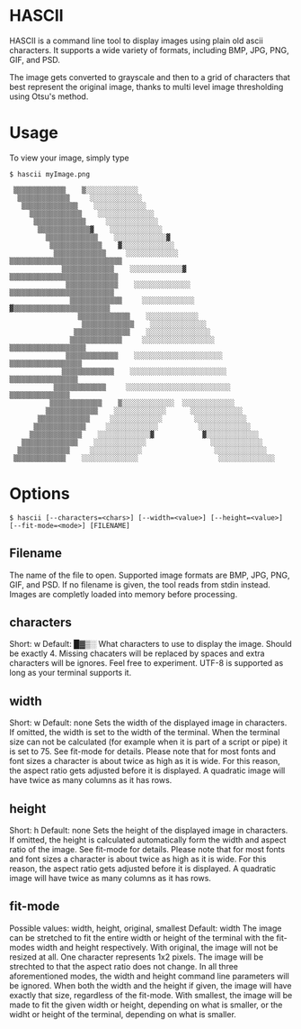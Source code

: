 # HASCII

HASCII is a command line tool to display images using plain old ascii characters. It supports a wide variety of formats, including BMP, JPG, PNG, GIF, and PSD.

The image gets converted to grayscale and then to a grid of characters that best represent the original image,
thanks to multi level image thresholding using Otsu's method.

# Usage

To view your image, simply type

    $ hascii myImage.png
```    
 ▒▒▒▒▒▒▒▒▒▒▒▒▒    ▒░░░░░░░░░░░░░                                           
  ▒▒▒▒▒▒▒▒▒▒▒▒▒     ░░░░░░░░░░░░░                                          
   ▒▒▒▒▒▒▒▒▒▒▒▒▒▒    ░░░░░░░░░░░░░                                         
     ▒▒▒▒▒▒▒▒▒▒▒▒▒    ░░░░░░░░░░░░░░                                       
      ▒▒▒▒▒▒▒▒▒▒▒▒▒     ░░░░░░░░░░░░░                                      
       ▒▒▒▒▒▒▒▒▒▒▒▒▒▓    ░░░░░░░░░░░░░                                     
         ▒▒▒▒▒▒▒▒▒▒▒▒▒    ░░░░░░░░░░░░░▓                                   
          ▒▒▒▒▒▒▒▒▒▒▒▒▒    ▓░░░░░░░░░░░░░                                  
           ▒▒▒▒▒▒▒▒▒▒▒▒▒     ░░░░░░░░░░░░░     ▒▒▒▒▒▒▒▒▒▒▒▒▒▒▒▒▒▒▒▒▒▒▒▒▒▒▒▒
             ▒▒▒▒▒▒▒▒▒▒▒▒▒    ░░░░░░░░░░░░░▓    ▒▒▒▒▒▒▒▒▒▒▒▒▒▒▒▒▒▒▒▒▒▒▒▒▒▒▒
              ▒▒▒▒▒▒▒▒▒▒▒▒▒    ░░░░░░░░░░░░░░    ▒▒▒▒▒▒▒▒▒▒▒▒▒▒▒▒▒▒▒▒▒▒▒▒▒▒
               ▒▒▒▒▒▒▒▒▒▒▒▒▒     ░░░░░░░░░░░░░    ▓▒▒▒▒▒▒▒▒▒▒▒▒▒▒▒▒▒▒▒▒▒▒▒▒
                 ▒▒▒▒▒▒▒▒▒▒▒▒▒    ░░░░░░░░░░░░░                            
                  ▒▒▒▒▒▒▒▒▒▒▒▒▒    ░░░░░░░░░░░░░░                          
                ▒▒▒▒▒▒▒▒▒▒▒▒▒▒    ░░░░░░░░░░░░░░░░                         
               ▒▒▒▒▒▒▒▒▒▒▒▒▒     ░░░░░░░░░░░░░░░░░░     ▒▒▒▒▒▒▒▒▒▒▒▒▒▒▒▒▒▒▒
              ▒▒▒▒▒▒▒▒▒▒▒▒▒    ░░░░░░░░░░░░░░░░░░░░░░    ▒▒▒▒▒▒▒▒▒▒▒▒▒▒▒▒▒▒
             ▒▒▒▒▒▒▒▒▒▒▒▒▒    ░░░░░░░░░░░░░░░░░░░░░░░░    ▒▒▒▒▒▒▒▒▒▒▒▒▒▒▒▒▒
           ▒▒▒▒▒▒▒▒▒▒▒▒▒     ░░░░░░░░░░░░░░░░░░░░░░░░░░     ▒▒▒▒▒▒▒▒▒▒▒▒▒▒▒
          ▒▒▒▒▒▒▒▒▒▒▒▒▒    ▒░░░░░░░░░░░░░  ░░░░░░░░░░░░░                   
         ▒▒▒▒▒▒▒▒▒▒▒▒▒    ░░░░░░░░░░░░░      ░░░░░░░░░░░░░                 
       ▒▒▒▒▒▒▒▒▒▒▒▒▒     ░░░░░░░░░░░░░        ░░░░░░░░░░░░░                
      ▒▒▒▒▒▒▒▒▒▒▒▒▒     ░░░░░░░░░░░░░          ░░░░░░░░░░░░░               
     ▒▒▒▒▒▒▒▒▒▒▒▒▒    ░░░░░░░░░░░░░▓            ▓░░░░░░░░░░░░░             
   ▒▒▒▒▒▒▒▒▒▒▒▒▒▒    ░░░░░░░░░░░░░                ░░░░░░░░░░░░░            
  ▒▒▒▒▒▒▒▒▒▒▒▒▒     ░░░░░░░░░░░░░                  ░░░░░░░░░░░░░           
 ▒▒▒▒▒▒▒▒▒▒▒▒▒    ░░░░░░░░░░░░░░                    ░░░░░░░░░░░░░░         
```

# Options

    $ hascii [--characters=<chars>] [--width=<value>] [--height=<value>] [--fit-mode=<mode>] [FILENAME]
    
    
## Filename
The name of the file to open. Supported image formats are BMP, JPG, PNG, GIF, and PSD. If no filename is given, the tool reads from stdin instead. Images are completly loaded into memory before processing.

## characters
Short: w
Default: █▓▒░
What characters to use to display the image. Should be exactly 4. Missing chacaters will be replaced by spaces and extra characters will be ignores. Feel free to experiment. UTF-8 is supported as long as your terminal supports it.

## width
Short: w
Default: none
Sets the width of the displayed image in characters. If omitted, the width is set to the width of the terminal. When the terminal size can not be calculated (for example when it is part of a script or pipe) it is set to 75. See fit-mode for details. Please note that for most fonts and font sizes a character is about twice as high as it is wide. For this reason, the aspect ratio gets adjusted before it is displayed. A quadratic image will have twice as many columns as it has rows.

## height
Short: h
Default: none
Sets the height of the displayed image in characters. If omitted, the height is calculated automatically form the width and aspect ratio of the image. See fit-mode for details. Please note that for most fonts and font sizes a character is about twice as high as it is wide. For this reason, the aspect ratio gets adjusted before it is displayed. A quadratic image will have twice as many columns as it has rows.

## fit-mode
Possible values: width, height, original, smallest
Default: width
The image can be stretched to fit the entire width or height of the terminal with the fit-modes width and height respectively. With original, the image will not be resized at all. One character represents 1x2 pixels. The image will be strechted to that the aspect ratio does not change. In all three aforementioned modes, the width and height command line parameters will be ignored. When both the width and the height if given, the image will have exactly that size, regardless of the fit-mode. With smallest, the image will be made to fit the given width or height, depending on what is smaller, or the widht or height of the terminal, depending on what is smaller.
